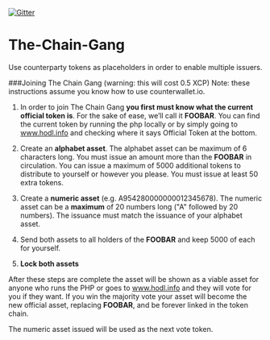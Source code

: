 [![Gitter](https://badges.gitter.im/Join%20Chat.svg)](https://gitter.im/Buskcoin/The-Chain-Gang?utm_source=badge&utm_medium=badge&utm_campaign=pr-badge&utm_content=badge)
# The-Chain-Gang
Use counterparty tokens as placeholders in order to enable multiple issuers.

###Joining The Chain Gang (warning: this will cost 0.5 XCP)
Note: these instructions assume you know how to use counterwallet.io. 

1. In order to join The Chain Gang **you first must know what the current official token is**. For the sake of ease, we’ll call it **FOOBAR**. You can find the current token by running the php locally or by simply going to www.hodl.info and checking where it says Official Token at the bottom.

2. Create an **alphabet asset**. The alphabet asset can be maximum of 6 characters long. You must issue an amount more than the **FOOBAR** in circulation. You can issue a maximum of 5000 additional tokens to distribute to yourself or however you please. You must issue at least 50 extra tokens.


3. Create a **numeric asset** (e.g. A954280000000012345678). The numeric asset can be a **maximum** of 20 numbers long ("A" followed by 20 numbers). The issuance must match the issuance of your alphabet asset.

4. Send both assets to all holders of the **FOOBAR** and keep 5000 of each for yourself.

5. **Lock both assets**

After these steps are complete the asset will be shown as a viable asset for anyone who runs the PHP or goes to www.hodl.info and they will vote for you if they want. If you win the majority vote your asset will become the new official asset, replacing **FOOBAR**, and be forever linked in the token chain.

The numeric asset issued will be used as the next vote token.
